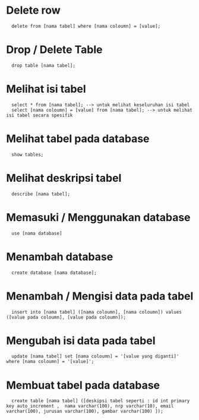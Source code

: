 # Delete row

      delete from [nama tabel] where [nama coloumn] = [value];

# Drop / Delete Table

      drop table [nama tabel];
      
# Melihat isi tabel

      select * from [nama tabel]; --> untuk melihat keseluruhan isi tabel
      select [nama coloumn] = [value] from [nama tabel]; --> untuk melihat isi tabel secara spesifik
      
# Melihat tabel pada database

      show tables;
      
# Melihat deskripsi tabel

      describe [nama tabel];
      
# Memasuki / Menggunakan database

      use [nama database]
      
# Menambah database

      create database [nama database];
      
# Menambah / Mengisi data pada tabel

      insert into [nama tabel] ([nama coloumn], [nama coloumn]) values ([value pada coloumn], [value pada coloumn]);
      
# Mengubah isi data pada tabel

      update [nama tabel] set [nama coloumn] = '[value yang diganti]' where [nama coloumn] = '[value]';
      
# Membuat tabel pada database

      create table [nama tabel] ([deskipsi tabel seperti : id int primary key auto_increment ,  nama varchar(100), nrp varchar(10), email varchar(100), jurusan varchar(100), gambar varchar(100) ]);
      
# 
